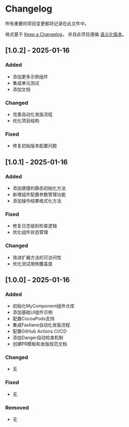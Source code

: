 # Changelog

所有重要的项目变更都将记录在此文件中。

格式基于 [Keep a Changelog](https://keepachangelog.com/zh-CN/1.0.0/)，
并且此项目遵循 [语义化版本](https://semver.org/lang/zh-CN/)。

## [1.0.2] - 2025-01-16

### Added
- 添加更多示例组件
- 集成单元测试
- 添加文档

### Changed
- 完善自动化发版流程
- 优化项目结构

### Fixed
- 修复初始版本配置问题

## [1.0.1] - 2025-01-16

### Added
- 添加便捷的静态初始化方法
- 新增组件配置参数管理功能
- 添加操作结果格式化方法

### Fixed
- 修复日志级别检查逻辑
- 优化组件状态管理

### Changed
- 改进扩展方法的可访问性
- 优化测试用例覆盖度

## [1.0.0] - 2025-01-16

### Added
- 初始化MyComponent组件仓库
- 添加基础UI组件示例
- 配置CocoaPods支持
- 集成Fastlane自动化发版流程
- 配置GitHub Actions CI/CD
- 添加Danger自动检查机制
- 创建PR模板和发版规范文档

### Changed
- 无

### Fixed
- 无

### Removed
- 无
